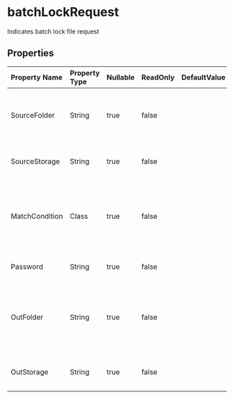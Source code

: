 # **batchLockRequest**

Indicates batch lock file request 

## **Properties**

| Property Name | Property Type | Nullable |  ReadOnly | DefaultValue | Description | 
| :- | :- | :- |:- |  :- | :- |
|SourceFolder|String|true|false |  |The directory stores files that need to format conversion.            |
|SourceStorage|String|true|false |  |Aspose Cloud storage name|
|MatchCondition|Class|true|false |  |Indicates the match condition that needs to be processed for the file name.|
|Password|String|true|false |  |Lock file with password|
|OutFolder|String|true|false |  |The directory that stores files whose format conversion was successful.            |
|OutStorage|String|true|false |  |Aspose Cloud storage name|

